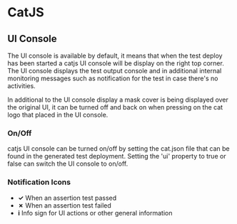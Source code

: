 CatJS
==============

## UI Console
The UI console is available by default, it means that when the test deploy has been started a catjs UI console will be display on the right top corner.
The UI console displays the test output console and in additional internal monitoring messages such as notification for the test in case there's no activities.  
  
In additional to the UI console display a mask cover is being displayed over the original UI, it can be turned off and back on when pressing on the cat logo that placed in the UI console.
  
### On/Off
catjs UI console can be turned on/off by setting the cat.json file that can be found in the generated test deployment. Setting the 'ui' property to true or false can switch the UI console to on/off. 

### Notification Icons

 * **&#x2713;** When an assertion test passed
 * **&#x2717;** When an assertion test failed 
 * **i** Info sign for UI actions or other general information